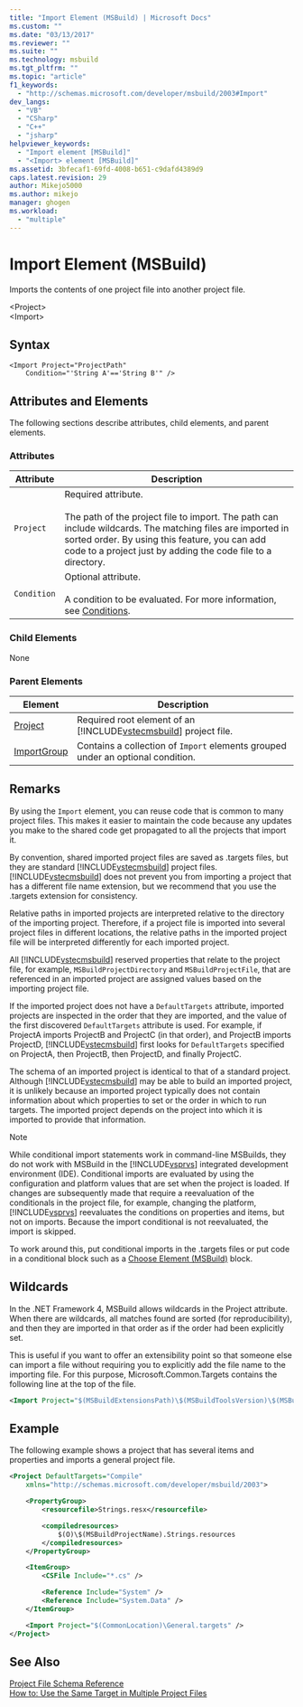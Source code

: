 ```yaml
---
title: "Import Element (MSBuild) | Microsoft Docs"
ms.custom: ""
ms.date: "03/13/2017"
ms.reviewer: ""
ms.suite: ""
ms.technology: msbuild
ms.tgt_pltfrm: ""
ms.topic: "article"
f1_keywords: 
  - "http://schemas.microsoft.com/developer/msbuild/2003#Import"
dev_langs: 
  - "VB"
  - "CSharp"
  - "C++"
  - "jsharp"
helpviewer_keywords: 
  - "Import element [MSBuild]"
  - "<Import> element [MSBuild]"
ms.assetid: 3bfecaf1-69fd-4008-b651-c9dafd4389d9
caps.latest.revision: 29
author: Mikejo5000
ms.author: mikejo
manager: ghogen
ms.workload: 
  - "multiple"
---
```

# Import Element (MSBuild)
Imports the contents of one project file into another project file.  

 \<Project>  
 \<Import>  

## Syntax  

```  
<Import Project="ProjectPath"  
    Condition="'String A'=='String B'" />  
```  

## Attributes and Elements  
 The following sections describe attributes, child elements, and parent elements.  

### Attributes  

|Attribute|Description|  
|---------------|-----------------|  
|`Project`|Required attribute.<br /><br /> The path of the project file to import. The path can include wildcards. The matching files are imported in sorted order. By using this feature, you can add code to a project just by adding the code file to a directory.|  
|`Condition`|Optional attribute.<br /><br /> A condition to be evaluated. For more information, see [Conditions](../msbuild/msbuild-conditions.md).|  

### Child Elements  
 None  

### Parent Elements  

|Element|Description|  
|-------------|-----------------|  
|[Project](../msbuild/project-element-msbuild.md)|Required root element of an [!INCLUDE[vstecmsbuild](../extensibility/internals/includes/vstecmsbuild_md.md)] project file.|  
|[ImportGroup](../msbuild/importgroup-element.md)|Contains a collection of `Import` elements grouped under an optional condition.|  

## Remarks  
 By using the `Import` element, you can reuse code that is common to many project files. This makes it easier to maintain the code because any updates you make to the shared code get propagated to all the projects that import it.  

 By convention, shared imported project files are saved as .targets files, but they are standard [!INCLUDE[vstecmsbuild](../extensibility/internals/includes/vstecmsbuild_md.md)] project files. [!INCLUDE[vstecmsbuild](../extensibility/internals/includes/vstecmsbuild_md.md)] does not prevent you from importing a project that has a different file name extension, but we recommend that you use the .targets extension for consistency.  

 Relative paths in imported projects are interpreted relative to the directory of the importing project. Therefore, if a project file is imported into several project files in different locations, the relative paths in the imported project file will be interpreted differently for each imported project.  

 All [!INCLUDE[vstecmsbuild](../extensibility/internals/includes/vstecmsbuild_md.md)] reserved properties that relate to the project file, for example, `MSBuildProjectDirectory` and `MSBuildProjectFile`, that are referenced in an imported project are assigned values based on the importing project file.  

 If the imported project does not have a `DefaultTargets` attribute, imported projects are inspected in the order that they are imported, and the value of the first discovered `DefaultTargets` attribute is used. For example, if ProjectA imports ProjectB and ProjectC (in that order), and ProjectB imports ProjectD, [!INCLUDE[vstecmsbuild](../extensibility/internals/includes/vstecmsbuild_md.md)] first looks for `DefaultTargets` specified on ProjectA, then ProjectB, then ProjectD, and finally ProjectC.  

 The schema of an imported project is identical to that of a standard project. Although [!INCLUDE[vstecmsbuild](../extensibility/internals/includes/vstecmsbuild_md.md)] may be able to build an imported project, it is unlikely because an imported project typically does not contain information about which properties to set or the order in which to run targets. The imported project depends on the project into which it is imported to provide that information.  

> [!NOTE]
>  While conditional import statements work in command-line MSBuilds, they do not work with MSBuild in the [!INCLUDE[vsprvs](../code-quality/includes/vsprvs_md.md)] integrated development environment (IDE). Conditional imports are evaluated by using the configuration and platform values that are set when the project is loaded. If changes are subsequently made that require a reevaluation of the conditionals in the project file, for example, changing the platform, [!INCLUDE[vsprvs](../code-quality/includes/vsprvs_md.md)] reevaluates the conditions on properties and items, but not on imports. Because the import conditional is not reevaluated, the import is skipped.  
>   
>  To work around this, put conditional imports in the .targets files or put code in a conditional block such as a [Choose Element (MSBuild)](../msbuild/choose-element-msbuild.md) block.  

## Wildcards  
 In the .NET Framework 4, MSBuild allows wildcards in the Project attribute. When there are wildcards, all matches found are sorted (for reproducibility), and then they are imported in that order as if the order had been explicitly set.  

 This is useful if you want to offer an extensibility point so that someone else can import a file without requiring you to explicitly add the file name to the importing file. For this purpose, Microsoft.Common.Targets contains the following line at the top of the file.  

```xml  
<Import Project="$(MSBuildExtensionsPath)\$(MSBuildToolsVersion)\$(MSBuildThisFile)\ImportBefore\*" Condition="'$(ImportByWildcardBeforeMicrosoftCommonTargets)' == 'true' and exists('$(MSBuildExtensionsPath)\$(MSBuildToolsVersion)\$(MSBuildThisFile)\ImportBefore')"/>  
```  

## Example  
 The following example shows a project that has several items and properties and imports a general project file.  

```xml  
<Project DefaultTargets="Compile"  
    xmlns="http://schemas.microsoft.com/developer/msbuild/2003">  

    <PropertyGroup>  
        <resourcefile>Strings.resx</resourcefile>  

        <compiledresources>  
            $(O)\$(MSBuildProjectName).Strings.resources  
        </compiledresources>  
    </PropertyGroup>  

    <ItemGroup>  
        <CSFile Include="*.cs" />  

        <Reference Include="System" />  
        <Reference Include="System.Data" />  
    </ItemGroup>  

    <Import Project="$(CommonLocation)\General.targets" />  
</Project>  
```  

## See Also  
 [Project File Schema Reference](../msbuild/msbuild-project-file-schema-reference.md)   
 [How to: Use the Same Target in Multiple Project Files](../msbuild/how-to-use-the-same-target-in-multiple-project-files.md)
